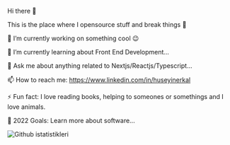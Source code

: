 Hi there 👋


 This is the place where I opensource stuff and break things 🤣

 🔭 I’m currently working on something cool 😉

 🌱 I’m currently learning about Front End Development...

 💬 Ask me about anything related to Nextjs/Reactjs/Typescript...

 📫 How to reach me: https://www.linkedin.com/in/huseyinerkal

 ⚡ Fun fact: I love reading books, helping to someones or somethings and I love animals.

 🥅 2022 Goals: Learn more about software...



![Github istatistikleri]( https://github-readme-stats.vercel.app/api?username=hsynerkl&theme=highcontrast&show_icons=true&count_private=true )
